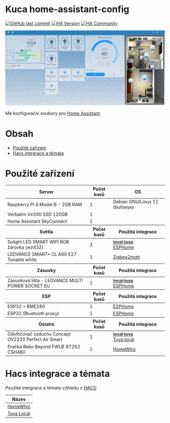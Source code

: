 # Kuca home-assistant-config

[![GitHub last commit](https://img.shields.io/github/last-commit/kuca171/home-assistant-config)](https://github.com/kuca171/home-assistant-config/commits/main)
[![HA Version](https://img.shields.io/badge/Running%20Home%20Asssistant-2024.1.2%20-green)](https://github.com/home-assistant/core/releases/tag/2024.1.2)
[![HA Community](https://img.shields.io/badge/HA%20community-forum-green)](https://community.home-assistant.io/u/kuca171/summary)

![alt tag](../www/mydashboard.png)

Mé konfigurační soubory pro [Home Assistant](https://home-assistant.io/).

# Obsah

- [Použité zařízení](#použité-zařízení)
- [Hacs integrace a témata](#hacs-integrace-a-témata)


# Použité zařízení

<!-- start-table -->

<table>
  <thead>
    <tr>
      <th>Server</th>
      <th>Počet kusů </th>
      <th>OS</th>
    </tr>
  </thead>
  <tbody>
    <tr>
      <td>Raspberry Pi 4 Model B - 2GB RAM</td>
      <td>1</td>
      <td>Debian GNU/Linux 11 (bullseye)</td>
    </tr>
    <tr>
      <td>Verbatim Vx500 SSD 120GB</td>
      <td>1</td>
      <td></td>
    </tr>
    <tr>
      <td>Home Assistant SkyConnect</td>
      <td>1</td>
      <td></td>
    </tr>
  </tbody>
  <thead>
    <tr>
      <th>Světla</th> 
      <th>Počet kusů</th>
      <th>Použitá integrace</th>
    </tr>
  </thead>
  <tbody>
    <tr>
      <td>Solight LED SMART WIFI RGB žárovka (wz432)</td>
      <td>3</td>
      <td><a href="https://github.com/rospogrigio/localtuya/"><s>local tuya</s></a><br /><a href="https://esphome.io/">ESPHome</a></td>
    </tr>
    <tr>
      <td>LEDVANCE SMART+ CL A60 E27 Tunable white</td>
      <td>1</td>
      <td><a href="https://www.zigbee2mqtt.io/devices/4058075729001.html#ledvance-4058075729001">Zigbee2mqtt</a></td>
    </tr>
  </tbody>
  <thead>
    <tr>
      <th>Zásuvky</th> 
      <th>Počet kusů</th>
      <th>Použitá integrace</th>
    </tr>
  </thead>
  <tbody>
    <tr>
      <td>Zásuvková lišta - LEDVANCE MULTI POWER SOCKET EU</td>
      <td>1</td>
      <td><a href="https://github.com/rospogrigio/localtuya/"><s>local tuya</s></a><br /><a href="https://esphome.io/">ESPHome</a></td>
    </tr>
  </tbody>
  <thead>
    <tr>
      <th>ESP</th>
      <th>Počet kusů</th>
      <th>Použitá integrace</th>
    </tr>
  </thead>
  <tbody>
    <tr>
      <td>ESP32 + BME280</td>
      <td>1</td>
      <td><a href="https://esphome.io/">ESPHome</a></td>
    </tr>
    <tr>
      <td>ESP32 (Bluetooth proxy)</td>
      <td>1</td>
      <td><a href="https://esphome.io/">ESPHome</a></td>
    </tr>
  </tbody>
  <thead>
    <tr>
      <th>Ostatní</th>
      <th>Počet kusů</th>
      <th>Použitá integrace</th>
    </tr>
  </thead>
  <tbody>
    <tr>
      <td>Odvlhčovač vzduchu Concept OV2220 Perfect Air Smart</td>
      <td>1</td>
      <td><a href="https://github.com/rospogrigio/localtuya/"><s>local tuya</s></a><br /><a href="https://github.com/make-all/tuya-local">Tuya local</a></td>
    </tr>
    <tr>
      <td>Pračka Beko Beyond FWUE 87262 CSH4B0</td>
      <td>1</td>
      <td><a href="https://github.com/home-assistant-HomeWhiz/home-assistant-HomeWhiz">HomeWhiz</a></td>
    </tr>
  </tbody>
</table>
<!-- end-table -->


# Hacs integrace a témata

Použité integrace a témata vzhledu z [HACS](https://hacs.xyz/):

<!-- start-table -->

<table>
  <thead>
    <tr>
      <th>Název</th>
    </tr>
  </thead>
  <tbody>
    <tr>
      <td><a href="https://github.com/home-assistant-HomeWhiz/home-assistant-HomeWhiz">HomeWhiz</a></td>
    </tr>
    <tr>
      <td><a href="https://github.com/make-all/tuya-local">Tuya Local</a></td>
    </tr>
  </tbody>
</table>

<!-- end-table -->
